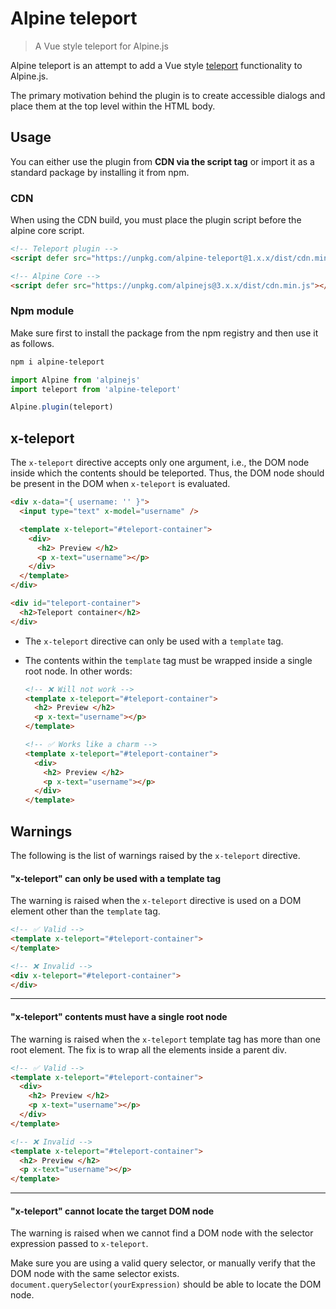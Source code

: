 # Alpine teleport
> A Vue style teleport for Alpine.js

Alpine teleport is an attempt to add a Vue style [teleport](https://v3.vuejs.org/guide/teleport.html) functionality to Alpine.js.

The primary motivation behind the plugin is to create accessible dialogs and place them at the top level within the HTML body.

## Usage
You can either use the plugin from **CDN via the script tag** or import it as a standard package by installing it from npm.

### CDN
When using the CDN build, you must place the plugin script before the alpine core script.

```html
<!-- Teleport plugin -->
<script defer src="https://unpkg.com/alpine-teleport@1.x.x/dist/cdn.min.js"></script>

<!-- Alpine Core -->
<script defer src="https://unpkg.com/alpinejs@3.x.x/dist/cdn.min.js"></script>
```

### Npm module
Make sure first to install the package from the npm registry and then use it as follows.

```sh
npm i alpine-teleport
```

```js
import Alpine from 'alpinejs'
import teleport from 'alpine-teleport'

Alpine.plugin(teleport)
```

## x-teleport
The `x-teleport` directive accepts only one argument, i.e., the DOM node inside which the contents should be teleported. Thus, the DOM node should be present in the DOM when `x-teleport` is evaluated.

```html
<div x-data="{ username: '' }">
  <input type="text" x-model="username" />

  <template x-teleport="#teleport-container">
    <div>
      <h2> Preview </h2>
      <p x-text="username"></p>
    </div>
  </template>
</div>

<div id="teleport-container">
  <h2>Teleport container</h2>
</div>
```

- The `x-teleport` directive can only be used with a `template` tag.
- The contents within the `template` tag must be wrapped inside a single root node. In other words:
  
  ```html
  <!-- ❌ Will not work -->
  <template x-teleport="#teleport-container">
    <h2> Preview </h2>
    <p x-text="username"></p>
  </template>
  ```

  ```html
  <!-- ✅ Works like a charm -->
  <template x-teleport="#teleport-container">
    <div>
      <h2> Preview </h2>
      <p x-text="username"></p>
    </div>
  </template>
  ```

## Warnings
The following is the list of warnings raised by the `x-teleport` directive.

#### "x-teleport" can only be used with a template tag
The warning is raised when the `x-teleport` directive is used on a DOM element other than the `template` tag.

```html
<!-- ✅ Valid -->
<template x-teleport="#teleport-container">
</template>

<!-- ❌ Invalid -->
<div x-teleport="#teleport-container">
</div>
```

---

#### "x-teleport" contents must have a single root node
The warning is raised when the `x-teleport` template tag has more than one root element. The fix is to wrap all the elements inside a parent div.

```html
<!-- ✅ Valid -->
<template x-teleport="#teleport-container">
  <div>
    <h2> Preview </h2>
    <p x-text="username"></p>
  </div>
</template>

<!-- ❌ Invalid -->
<template x-teleport="#teleport-container">
  <h2> Preview </h2>
  <p x-text="username"></p>
</template>
```

---

#### "x-teleport" cannot locate the target DOM node
The warning is raised when we cannot find a DOM node with the selector expression passed to `x-teleport`.

Make sure you are using a valid query selector, or manually verify that the DOM node with the same selector exists. `document.querySelector(yourExpression)` should be able to locate the DOM node.
